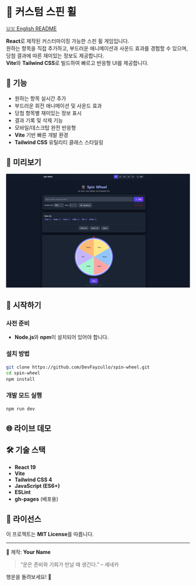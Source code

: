 # 🎡 커스텀 스핀 휠

[🇺🇸 English README](./README.md)

**React**로 제작된 커스터마이징 가능한 스핀 휠 게임입니다.  
원하는 항목을 직접 추가하고, 부드러운 애니메이션과 사운드 효과를 경험할 수 있으며, 당첨 결과에 따른 재미있는 정보도 제공합니다.  
**Vite**와 **Tailwind CSS**로 빌드하여 빠르고 반응형 UI를 제공합니다.

## 🧠 기능

- 원하는 항목 실시간 추가
- 부드러운 회전 애니메이션 및 사운드 효과
- 당첨 항목별 재미있는 정보 표시
- 결과 기록 및 삭제 기능
- 모바일/데스크탑 완전 반응형
- **Vite** 기반 빠른 개발 환경
- **Tailwind CSS** 유틸리티 클래스 스타일링

## 📸 미리보기

![screenshot](./public/screenshot.png)

## 🚀 시작하기

### 사전 준비

- **Node.js**와 **npm**이 설치되어 있어야 합니다.

### 설치 방법

```bash
git clone https://github.com/DevFayzullo/spin-wheel.git
cd spin-wheel
npm install
```

### 개발 모드 실행

```bash
npm run dev
```

## 🌐 라이브 데모

<!-- 👉 [라이브 데모 보러가기](https://DevFayzullo.github.io/spin-wheel) -->

## 🛠️ 기술 스택

- **React 19**
- **Vite**
- **Tailwind CSS 4**
- **JavaScript (ES6+)**
- **ESLint**
- **gh-pages** (배포용)

## 📄 라이선스

이 프로젝트는 **MIT License**를 따릅니다.

---

📌 제작: **Your Name**

> “운은 준비와 기회가 만날 때 생긴다.” – 세네카

행운을 돌려보세요! 🎯
